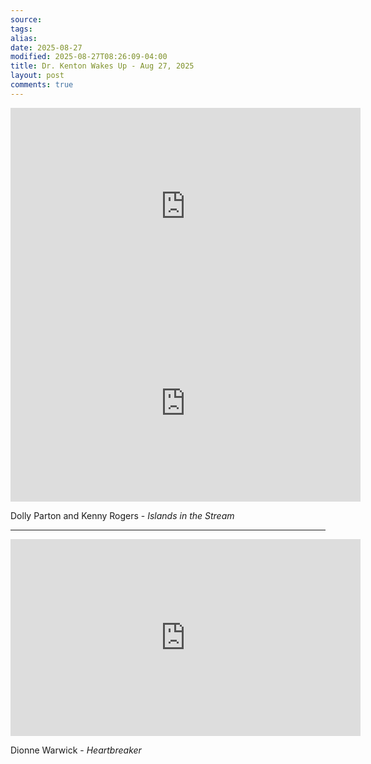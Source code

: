 ```yaml
---
source:
tags:
alias:
date: 2025-08-27
modified: 2025-08-27T08:26:09-04:00
title: Dr. Kenton Wakes Up - Aug 27, 2025
layout: post
comments: true
---
```


  

<iframe width="560" height="315" src="https://www.youtube.com/embed/yIIBxvMrbJc" title="YouTube video player" frameborder="0" allow="accelerometer; autoplay; clipboard-write; encrypted-media; gyroscope; picture-in-picture; web-share" allowfullscreen></iframe>

<!-- <img src="{{site.baseurl}}/images/[REPLACE]" width="560"> -->





<iframe width="560" height="315" src="https://www.youtube.com/embed/UaNGtgYwSsU?si=1-cpXnzXkZEKN97W" title="YouTube video player" frameborder="0" allow="accelerometer; autoplay; clipboard-write; encrypted-media; gyroscope; picture-in-picture; web-share" referrerpolicy="strict-origin-when-cross-origin" allowfullscreen></iframe>

Dolly Parton and Kenny Rogers - *Islands in the Stream*

---

<iframe width="560" height="315" src="https://www.youtube.com/embed/9xHQsMYosao?si=mUkR38f8qbKA4bCC" title="YouTube video player" frameborder="0" allow="accelerometer; autoplay; clipboard-write; encrypted-media; gyroscope; picture-in-picture; web-share" referrerpolicy="strict-origin-when-cross-origin" allowfullscreen></iframe>

Dionne Warwick - *Heartbreaker*
